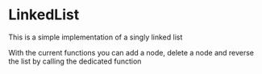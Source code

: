 # LinkedList
This is a simple implementation of a singly linked list

With the current functions you can add a node, delete a node and reverse the list by calling the dedicated function
